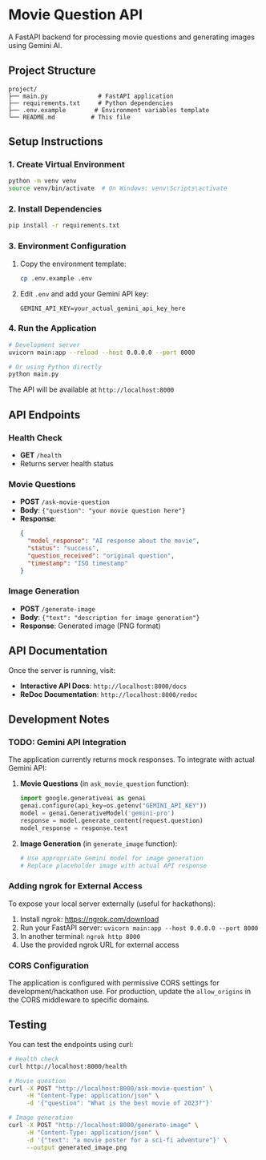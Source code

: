 # Movie Question API

A FastAPI backend for processing movie questions and generating images using Gemini AI.

## Project Structure

```
project/
├── main.py              # FastAPI application
├── requirements.txt     # Python dependencies
├── .env.example        # Environment variables template
└── README.md          # This file
```

## Setup Instructions

### 1. Create Virtual Environment

```bash
python -m venv venv
source venv/bin/activate  # On Windows: venv\Scripts\activate
```

### 2. Install Dependencies

```bash
pip install -r requirements.txt
```

### 3. Environment Configuration

1. Copy the environment template:
   ```bash
   cp .env.example .env
   ```

2. Edit `.env` and add your Gemini API key:
   ```
   GEMINI_API_KEY=your_actual_gemini_api_key_here
   ```

### 4. Run the Application

```bash
# Development server
uvicorn main:app --reload --host 0.0.0.0 --port 8000

# Or using Python directly
python main.py
```

The API will be available at `http://localhost:8000`

## API Endpoints

### Health Check
- **GET** `/health`
- Returns server health status

### Movie Questions
- **POST** `/ask-movie-question`
- **Body**: `{"question": "your movie question here"}`
- **Response**: 
  ```json
  {
    "model_response": "AI response about the movie",
    "status": "success",
    "question_received": "original question",
    "timestamp": "ISO timestamp"
  }
  ```

### Image Generation
- **POST** `/generate-image`
- **Body**: `{"text": "description for image generation"}`
- **Response**: Generated image (PNG format)

## API Documentation

Once the server is running, visit:
- **Interactive API Docs**: `http://localhost:8000/docs`
- **ReDoc Documentation**: `http://localhost:8000/redoc`

## Development Notes

### TODO: Gemini API Integration

The application currently returns mock responses. To integrate with actual Gemini API:

1. **Movie Questions** (in `ask_movie_question` function):
   ```python
   import google.generativeai as genai
   genai.configure(api_key=os.getenv("GEMINI_API_KEY"))
   model = genai.GenerativeModel('gemini-pro')
   response = model.generate_content(request.question)
   model_response = response.text
   ```

2. **Image Generation** (in `generate_image` function):
   ```python
   # Use appropriate Gemini model for image generation
   # Replace placeholder image with actual API response
   ```

### Adding ngrok for External Access

To expose your local server externally (useful for hackathons):

1. Install ngrok: https://ngrok.com/download
2. Run your FastAPI server: `uvicorn main:app --host 0.0.0.0 --port 8000`
3. In another terminal: `ngrok http 8000`
4. Use the provided ngrok URL for external access

### CORS Configuration

The application is configured with permissive CORS settings for development/hackathon use. For production, update the `allow_origins` in the CORS middleware to specific domains.

## Testing

You can test the endpoints using curl:

```bash
# Health check
curl http://localhost:8000/health

# Movie question
curl -X POST "http://localhost:8000/ask-movie-question" \
     -H "Content-Type: application/json" \
     -d '{"question": "What is the best movie of 2023?"}'

# Image generation
curl -X POST "http://localhost:8000/generate-image" \
     -H "Content-Type: application/json" \
     -d '{"text": "a movie poster for a sci-fi adventure"}' \
     --output generated_image.png
```